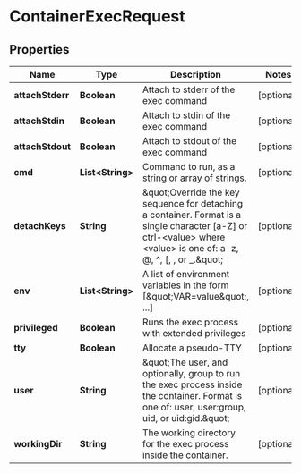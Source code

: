 

# ContainerExecRequest


## Properties

| Name | Type | Description | Notes |
|------------ | ------------- | ------------- | -------------|
|**attachStderr** | **Boolean** | Attach to stderr of the exec command |  [optional] |
|**attachStdin** | **Boolean** | Attach to stdin of the exec command |  [optional] |
|**attachStdout** | **Boolean** | Attach to stdout of the exec command |  [optional] |
|**cmd** | **List&lt;String&gt;** | Command to run, as a string or array of strings. |  [optional] |
|**detachKeys** | **String** | \&quot;Override the key sequence for detaching a container. Format is a single character [a-Z] or ctrl-&lt;value&gt; where &lt;value&gt; is one of: a-z, @, ^, [, , or _.\&quot;  |  [optional] |
|**env** | **List&lt;String&gt;** | A list of environment variables in the form [\&quot;VAR&#x3D;value\&quot;, ...] |  [optional] |
|**privileged** | **Boolean** | Runs the exec process with extended privileges |  [optional] |
|**tty** | **Boolean** | Allocate a pseudo-TTY |  [optional] |
|**user** | **String** | \&quot;The user, and optionally, group to run the exec process inside the container. Format is one of: user, user:group, uid, or uid:gid.\&quot;  |  [optional] |
|**workingDir** | **String** | The working directory for the exec process inside the container. |  [optional] |



